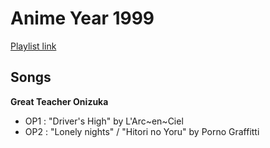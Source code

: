 # Anime Year 1999

[Playlist link](https://open.spotify.com/user/fz230568w0ccmom2dg3zvxq1h/playlist/3wwteFRGNiBEDYYgKLZdQC?si=Nwdv6SYoTWS1tsEDlbe5uw)

## Songs

**Great Teacher Onizuka**
* OP1 : "Driver's High" by L'Arc~en~Ciel
* OP2 : "Lonely nights" / "Hitori no Yoru" by Porno Graffitti




